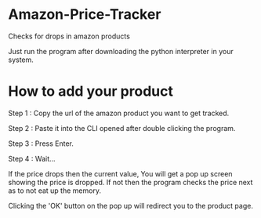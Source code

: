 # Amazon-Price-Tracker
Checks for drops in amazon products

Just run the program after downloading the python interpreter in your system.


# How to add your product

Step 1 : Copy the url of the amazon product you want to get tracked.

Step 2 : Paste it into the CLI opened after double clicking the program.

Step 3 : Press Enter.

Step 4 : Wait...

If the price drops then the current value, You will get a pop up screen showing the price is dropped.
If not then the program checks the price next as to not eat up the memory.

Clicking the 'OK' button on the pop up will redirect you to the product page.

